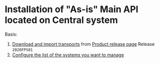 # Installation of "As-is" Main API located on Central system

Basis:
1. [Download and import transports](inst/step-1.md) from [Product release page](https://github.com/fioritracker/asis-cen/releases) Release `2020FPS01`
2. [Configure the list of the systems you want to manage](asis/FPS01/sys.md)
